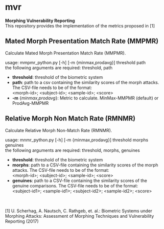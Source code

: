# mvr
**Morphing Vulnerability Reporting** <br>
This repository provides the implementation of the metrics proposed in [1]

## Mated Morph Presentation Match Rate (MMPMR)
Calculate Mated Morph Presentation Match Rate (MMPMR). 

usage: mmpmr_python.py [-h] [-m {minmax,prodavg}] threshold path <br>
the following arguments are required: threshold, path

* **threshold**: threshold of the biometric system
* **path**: path to a csv containing the similarity scores of the morph attacks. The CSV-file needs to be of the format: <br> \<morph-id\>; \<subject-id\>; \<sample-id\>; \<score\>
* **-m** {*minmax*,*prodavg*}: Metric to calculate. MinMax-MMPMR (default) or ProdAvg-MMPMR



## Relative Morph Non Match Rate (RMNMR)
Calculate Relative Morph Non-Match Rate (RMNMR).

usage: mnmr_python.py [-h] [-m {minmax,prodavg}] threshold morphs genuines <br>
the following arguments are required: threshold, morphs, genuines

* **threshold**: threshold of the biometric system
* **morphs**: path to a CSV-file containing the similarity scores of the morph attacks. The CSV-file needs to be of the format: <br> \<morph-id\>; \<subject-id\>; \<sample-id\>; \<score\>
* **genuines**: path to a CSV-file containing the similarity scores of the genuine comparisons. The CSV-file needs to be of the format: <br>
\<subject-id1\>; \<sample-id1\>; \<subject-id2\>; \<sample-id2\>; \<score\>

<br>
<br>
[1] U. Scherhag, A. Nautsch, C. Rathgeb, et. al.: Biometric Systems under Morphing Attacks: Assessment of Morphing Techniques and Vulnerability Reporting (2017)
